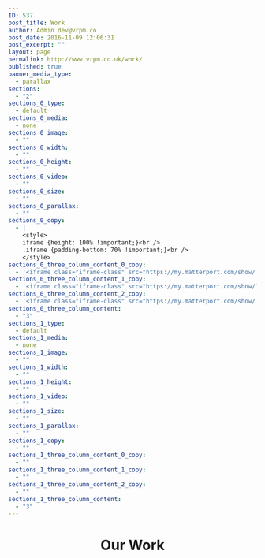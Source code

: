 ```yaml
---
ID: 537
post_title: Work
author: Admin dev@vrpm.co
post_date: 2016-11-09 12:06:31
post_excerpt: ""
layout: page
permalink: http://www.vrpm.co.uk/work/
published: true
banner_media_type:
  - parallax
sections:
  - "2"
sections_0_type:
  - default
sections_0_media:
  - none
sections_0_image:
  - ""
sections_0_width:
  - ""
sections_0_height:
  - ""
sections_0_video:
  - ""
sections_0_size:
  - ""
sections_0_parallax:
  - ""
sections_0_copy:
  - |
    <style>
    iframe {height: 100% !important;}<br />
    .iframe {padding-bottom: 70% !important;}<br />
    </style>
sections_0_three_column_content_0_copy:
  - '<iframe class="iframe-class" src="https://my.matterport.com/show/?m=HkunmoH8UAo" width="100%" height="500" frameborder="0" scrolling="no" allowfullscreen="allowfullscreen"></iframe>'
sections_0_three_column_content_1_copy:
  - '<iframe class="iframe-class" src="https://my.matterport.com/show/?m=HkunmoH8UAo" width="100%" height="500" frameborder="0" scrolling="no" allowfullscreen="allowfullscreen"></iframe>'
sections_0_three_column_content_2_copy:
  - '<iframe class="iframe-class" src="https://my.matterport.com/show/?m=HkunmoH8UAo" width="100%" height="500" frameborder="0" scrolling="no" allowfullscreen="allowfullscreen"></iframe>'
sections_0_three_column_content:
  - "3"
sections_1_type:
  - default
sections_1_media:
  - none
sections_1_image:
  - ""
sections_1_width:
  - ""
sections_1_height:
  - ""
sections_1_video:
  - ""
sections_1_size:
  - ""
sections_1_parallax:
  - ""
sections_1_copy:
  - ""
sections_1_three_column_content_0_copy:
  - ""
sections_1_three_column_content_1_copy:
  - ""
sections_1_three_column_content_2_copy:
  - ""
sections_1_three_column_content:
  - "3"
---
```

<h1 style="text-align: center;">Our Work</h1>